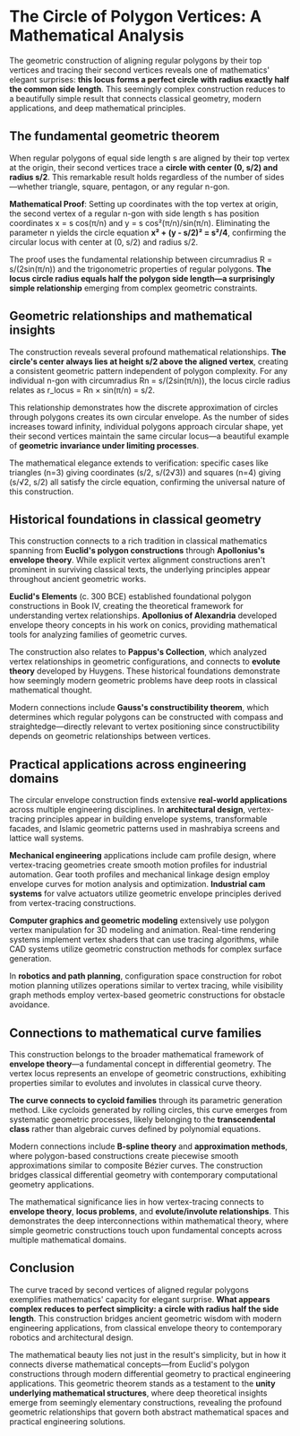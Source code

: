 # The Circle of Polygon Vertices: A Mathematical Analysis

The geometric construction of aligning regular polygons by their top vertices and tracing their second vertices reveals one of mathematics' elegant surprises: **this locus forms a perfect circle with radius exactly half the common side length**. This seemingly complex construction reduces to a beautifully simple result that connects classical geometry, modern applications, and deep mathematical principles.

## The fundamental geometric theorem

When regular polygons of equal side length s are aligned by their top vertex at the origin, their second vertices trace a **circle with center (0, s/2) and radius s/2**. This remarkable result holds regardless of the number of sides—whether triangle, square, pentagon, or any regular n-gon.

**Mathematical Proof**: Setting up coordinates with the top vertex at origin, the second vertex of a regular n-gon with side length s has position coordinates x = s cos(π/n) and y = s cos²(π/n)/sin(π/n). Eliminating the parameter n yields the circle equation **x² + (y - s/2)² = s²/4**, confirming the circular locus with center at (0, s/2) and radius s/2.

The proof uses the fundamental relationship between circumradius R = s/(2sin(π/n)) and the trigonometric properties of regular polygons. **The locus circle radius equals half the polygon side length—a surprisingly simple relationship** emerging from complex geometric constraints.

## Geometric relationships and mathematical insights

The construction reveals several profound mathematical relationships. **The circle's center always lies at height s/2 above the aligned vertex**, creating a consistent geometric pattern independent of polygon complexity. For any individual n-gon with circumradius Rn = s/(2sin(π/n)), the locus circle radius relates as r_locus = Rn × sin(π/n) = s/2.

This relationship demonstrates how the discrete approximation of circles through polygons creates its own circular envelope. As the number of sides increases toward infinity, individual polygons approach circular shape, yet their second vertices maintain the same circular locus—a beautiful example of **geometric invariance under limiting processes**.

The mathematical elegance extends to verification: specific cases like triangles (n=3) giving coordinates (s/2, s/(2√3)) and squares (n=4) giving (s/√2, s/2) all satisfy the circle equation, confirming the universal nature of this construction.

## Historical foundations in classical geometry

This construction connects to a rich tradition in classical mathematics spanning from **Euclid's polygon constructions** through **Apollonius's envelope theory**. While explicit vertex alignment constructions aren't prominent in surviving classical texts, the underlying principles appear throughout ancient geometric works.

**Euclid's Elements** (c. 300 BCE) established foundational polygon constructions in Book IV, creating the theoretical framework for understanding vertex relationships. **Apollonius of Alexandria** developed envelope theory concepts in his work on conics, providing mathematical tools for analyzing families of geometric curves.

The construction also relates to **Pappus's Collection**, which analyzed vertex relationships in geometric configurations, and connects to **evolute theory** developed by Huygens. These historical foundations demonstrate how seemingly modern geometric problems have deep roots in classical mathematical thought.

Modern connections include **Gauss's constructibility theorem**, which determines which regular polygons can be constructed with compass and straightedge—directly relevant to vertex positioning since constructibility depends on geometric relationships between vertices.

## Practical applications across engineering domains

The circular envelope construction finds extensive **real-world applications** across multiple engineering disciplines. In **architectural design**, vertex-tracing principles appear in building envelope systems, transformable facades, and Islamic geometric patterns used in mashrabiya screens and lattice wall systems.

**Mechanical engineering** applications include cam profile design, where vertex-tracing geometries create smooth motion profiles for industrial automation. Gear tooth profiles and mechanical linkage design employ envelope curves for motion analysis and optimization. **Industrial cam systems** for valve actuators utilize geometric envelope principles derived from vertex-tracing constructions.

**Computer graphics and geometric modeling** extensively use polygon vertex manipulation for 3D modeling and animation. Real-time rendering systems implement vertex shaders that can use tracing algorithms, while CAD systems utilize geometric construction methods for complex surface generation.

In **robotics and path planning**, configuration space construction for robot motion planning utilizes operations similar to vertex tracing, while visibility graph methods employ vertex-based geometric constructions for obstacle avoidance.

## Connections to mathematical curve families

This construction belongs to the broader mathematical framework of **envelope theory**—a fundamental concept in differential geometry. The vertex locus represents an envelope of geometric constructions, exhibiting properties similar to evolutes and involutes in classical curve theory.

**The curve connects to cycloid families** through its parametric generation method. Like cycloids generated by rolling circles, this curve emerges from systematic geometric processes, likely belonging to the **transcendental class** rather than algebraic curves defined by polynomial equations.

Modern connections include **B-spline theory** and **approximation methods**, where polygon-based constructions create piecewise smooth approximations similar to composite Bézier curves. The construction bridges classical differential geometry with contemporary computational geometry applications.

The mathematical significance lies in how vertex-tracing connects to **envelope theory**, **locus problems**, and **evolute/involute relationships**. This demonstrates the deep interconnections within mathematical theory, where simple geometric constructions touch upon fundamental concepts across multiple mathematical domains.

## Conclusion

The curve traced by second vertices of aligned regular polygons exemplifies mathematics' capacity for elegant surprise. **What appears complex reduces to perfect simplicity: a circle with radius half the side length**. This construction bridges ancient geometric wisdom with modern engineering applications, from classical envelope theory to contemporary robotics and architectural design.

The mathematical beauty lies not just in the result's simplicity, but in how it connects diverse mathematical concepts—from Euclid's polygon constructions through modern differential geometry to practical engineering applications. This geometric theorem stands as a testament to the **unity underlying mathematical structures**, where deep theoretical insights emerge from seemingly elementary constructions, revealing the profound geometric relationships that govern both abstract mathematical spaces and practical engineering solutions.